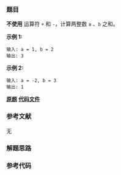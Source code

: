 ### 题目
**不使用** 运算符 `+` 和 `-` ​​​​​​​，计算两整数 ​​​​​​​`a` 、`b` ​​​​​​​之和。

**示例 1:**

    
    
    输入: a = 1, b = 2
    输出: 3
    

**示例 2:**

    
    
    输入: a = -2, b = 3
    输出: 1

 **[原题](https://leetcode-cn.com/problems/sum-of-two-integers/)**    **[代码文件]()**


### 参考文献
无

### 解题思路




### 参考代码

```go


```




